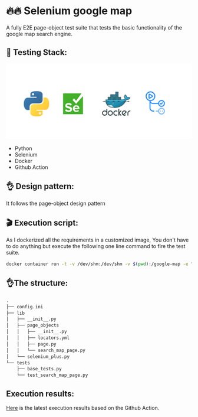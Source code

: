 # 🔥🔥 Selenium google map
A fully E2E page-object test suite that tests the basic functionality of the google map search engine.

## 🔑 Testing Stack:
![testing stack](testing_stack.png)
- Python
- Selenium
- Docker
- Github Action

## 👌 Design pattern:
It follows the page-object design pattern

## 🎬 Execution script:
As I dockerized all the requirements in a customized image, You don't have to do anything but execute the following one line command to fire the test suite.
```bash
docker container run -t -v /dev/shm:/dev/shm -v $(pwd):/google-map -e "PYTHONPATH='$PYTHONPATH:/google-map" -w /google-map 0xislamtaha/seleniumchromenose:83 bash -c "nosetests -vs --nologcapture --tc-file=config.ini --tc=browser.headless:True tests"
```

## 👌The structure:
```bash
.
├── config.ini
├── lib
│   ├── __init__.py
│   ├── page_objects
│   │   ├── __init__.py
│   │   ├── locators.yml
│   │   ├── page.py
│   │   └── search_map_page.py
│   └── selenium_plus.py
└── tests
    ├── base_tests.py
    └── test_search_map_page.py
```

## Execution results:
[Here](https://github.com/0xIslamTaha/selenium_google_map/actions) is the latest execution results based on the Github Action.
